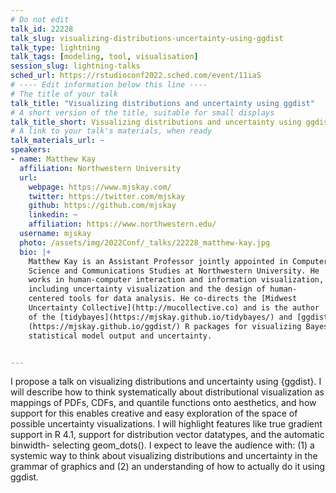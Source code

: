 ```yaml
---
# Do not edit
talk_id: 22228
talk_slug: visualizing-distributions-uncertainty-using-ggdist
talk_type: lightning
talk_tags: [modeling, tool, visualisation]
session_slug: lightning-talks
sched_url: https://rstudioconf2022.sched.com/event/11iaS
# ---- Edit information below this line ----
# The title of your talk
talk_title: "Visualizing distributions and uncertainty using ggdist"
# A short version of the title, suitable for small displays
talk_title_short: Visualizing distributions and uncertainty using ggdist
# A link to your talk's materials, when ready
talk_materials_url: ~
speakers:
- name: Matthew Kay
  affiliation: Northwestern University
  url:
    webpage: https://www.mjskay.com/
    twitter: https://twitter.com/mjskay
    github: https://github.com/mjskay
    linkedin: ~
    affiliation: https://www.northwestern.edu/
  username: mjskay
  photo: /assets/img/2022Conf/_talks/22228_matthew-kay.jpg
  bio: |+
    Matthew Kay is an Assistant Professor jointly appointed in Computer
    Science and Communications Studies at Northwestern University. He
    works in human-computer interaction and information visualization,
    including uncertainty visualization and the design of human-
    centered tools for data analysis. He co-directs the [Midwest
    Uncertainty Collective](http://mucollective.co) and is the author
    of the [tidybayes](https://mjskay.github.io/tidybayes/) and [ggdist]
    (https://mjskay.github.io/ggdist/) R packages for visualizing Bayesian
    statistical model output and uncertainty.


---
```


<!-- ABSTRACT ----
Please write abstract below. You may use simple markdown (links, code style, bold, italics)
-->

I propose a talk on visualizing distributions and uncertainty using {ggdist}.
I will describe how to think systematically about distributional visualization
as mappings of PDFs, CDFs, and quantile functions onto aesthetics, and how
support for this enables creative and easy exploration of the space of possible
uncertainty visualizations. I will highlight features like true gradient support
in R 4.1, support for distribution vector datatypes, and the automatic binwidth-
selecting geom_dots(). I expect to leave the audience with: (1) a systemic
way to think about visualizing distributions and uncertainty in the grammar of
graphics and (2) an understanding of how to actually do it using ggdist.
